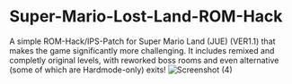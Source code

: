 # Super-Mario-Lost-Land-ROM-Hack
A simple ROM-Hack/IPS-Patch for Super Mario Land (JUE) (VER1.1) that makes the game significantly more challenging. It includes remixed and completly original levels, with reworked boss rooms and even alternative (some of which are Hardmode-only) exits!
![Screenshot (4)](https://github.com/user-attachments/assets/94848e48-277e-4f85-8a8a-548de6124f4c)
